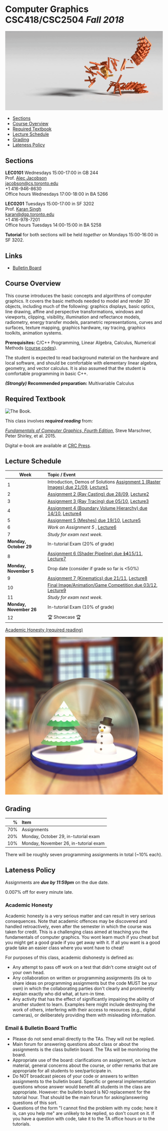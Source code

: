 # Computer Graphics CSC418/CSC2504 _Fall 2018_

![_image courtesy Tim Jeruzalski_](images/bunny-rigid-body.gif)

- [Sections](#sections)
- [Course Overview](#courseoverview)
- [Required Textbook](#requiredtextbook)
- [Lecture Schedule](#lectureschedule)
- [Grading](#grading)
- [Lateness Policy](#latenesspolicy)

## Sections

**LEC0101** Wednesdays 15:00-17:00 in GB 244  
Prof. [Alec Jacobson](http://www.cs.toronto.edu/~jacobson/)  
jacobson@cs.toronto.edu  
+1 416-946-8630  
Office hours Wednesdays 17:00-18:00 in BA 5266

**LEC0201** Tuesdays 15:00-17:00 in SF 3202  
Prof. [Karan Singh](http://www.dgp.toronto.edu/~karan/)  
karan@dgp.toronto.edu  
+1 416-978-7201  
Office hours Tuesdays 14:00-15:00 in BA 5258

**Tutorial** for both sections will be held _together_ on Mondays 15:00-16:00 in
SF 3202.

## Links

- [Bulletin Board](https://bb-2018-09.teach.cs.toronto.edu/c/csc418)

## Course Overview

This course introduces the basic concepts and algorithms of computer graphics.
It covers the basic methods needed to model and render 3D objects, including
much of the following: graphics displays, basic optics, line drawing, affine and
perspective transformations, windows and viewports, clipping, visibility,
illumination and reflectance models, radiometry, energy transfer models,
parametric representations, curves and surfaces, texture mapping, graphics
hardware, ray tracing, graphics toolkits, animation systems.

**Prerequisites:** C/C++ Programming, Linear Algebra, Calculus, Numerical
Methods ([course
codes](http://calendar.artsci.utoronto.ca/crs_csc.htm#CSC418H1)).

The student is expected to read background material on the hardware and local
software, and should be comfortable with elementary linear algebra, geometry,
and vector calculus. It is also assumed that the student is comfortable
programming in basic C++.

**_(Strongly)_ Recommended preparation:** Multivariable Calculus

## Required Textbook

![The Book.](https://www.cs.cornell.edu/~srm/fcg4/K22616_cover-300.jpg)

This class involves  **_required reading_** from:

[_Fundamentals of Computer Graphics, Fourth
Edition_](https://www.cs.cornell.edu/~srm/fcg4/), Steve Marschner, Peter Shirley,
et al. 2015.

Digital e-book are available at [CRC
Press](https://www.crcpress.com/Fundamentals-of-Computer-Graphics-Fourth-Edition/Marschner-Shirley/p/book/9781482229394).


## Lecture Schedule

| Week | Topic / Event |
| ---- | :------------ |
| 1    | Introduction, Demos of Solutions [Assignment 1 (Raster Images) due 21/09](https://github.com/alecjacobson/computer-graphics-raster-images), [Lecture1](lectures/lecture1.pdf)
| 2    | [Assignment 2 (Ray Casting) due 28/09](https://github.com/alecjacobson/computer-graphics-ray-casting), [Lecture2](lectures/lecture2.pdf)
| 3    | [Assignment 3 (Ray Tracing) due 05/10](https://github.com/alecjacobson/computer-graphics-ray-tracing), [Lecture3](lectures/lecture3.pdf)
| 4    | [Assignment 4 (Boundary Volume Hierarchy) due 14/10](https://github.com/alecjacobson/computer-graphics-boundary-volume-hierarchy), [Lecture4](lectures/lecture4.pdf)
| 5    | [Assignment 5 (Meshes) due 19/10](https://github.com/alecjacobson/computer-graphics-meshes), [Lecture5](lectures/lecture5.pdf)
| 6    | _Work on Assignment 5_ , [Lecture6](lectures/lecture6.pdf) |
| 7    | _Study for exam next week_.
| **Monday, October 29** | In-tutorial Exam (20% of grade)
| 8    | [Assignment 6 (Shader Pipeline) due <del>14</del>15/11](https://github.com/alecjacobson/computer-graphics-shader-pipeline), [Lecture7](lectures/Shading-Visibility.pdf)
| **Monday, November 5** | Drop date (consider if grade so far is <50%)
| 9    | [Assignment 7 (Kinematics) due 21/11](https://github.com/alecjacobson/computer-graphics-kinematics), [Lecture8](lectures/lecture8.pdf)
| 10   | [Final Image/Animation/Game Competition due 03/12](), [Lecture9](lectures/lecture9.pdf)
| 11   | _Study for exam next week_.
| **Monday, November 26** | In-tutorial Exam (10% of grade)
| 12   | 🏆 Showcase 🏆 

[Academic Honesty (required reading)](#academichonesty)

![_image courtesy Gavin Barill (class of 2017)_](images/gavin-barill-snowglobe.jpg)

## Grading

| % | Item |
| ----: | :-------------- |
| 70% | Assignments
| 20% | Monday, October 29, in-tutorial exam
| 10% | Monday, November 26, in-tutorial exam

There will be roughly seven programming assignments in total (~10% each).

## Lateness Policy

Assignments are **_due by 11:59pm_** on the due date.

0.007% off for every minute late.

### Academic Honesty

Academic honesty is a very serious matter and can result in very serious
consequences. Note that academic offences may be discovered and handled
retroactively, even after the semester in which the course was taken for credit.
This is a challenging class aimed at teaching you the fundamentals of computer
graphics. You wont learn much if you cheat but you might get a good grade if you
get away with it. If all you want is a good grade take an easier class where you
wont have to cheat!

For purposes of this class, academic dishonesty is defined as:

- Any attempt to pass off work on a test that didn't come straight out of your
  own head.
- Any collaboration on written or programming assignments (its ok to share ideas
  on programming assignments but the code MUST be your own) in which the
  collaborating parties don't clearly and prominently explain exactly who did
  what, at turn-in time.
- Any activity that has the effect of significantly impairing the ability of
  another student to learn. Examples here might include destroying the work of
  others, interfering with their access to resources (e.g., digital cameras), or
  deliberately providing them with misleading information.

### Email & Bulletin Board Traffic

- Please do not send email directly to the TAs. They will not be replied.
- Main forum for answering questions about class or about the assignments is the
  class bulletin board. The TAs will be monitoring the board.
- Appropriate use of the board: clarifications on assignment, on lecture
  material, general concerns about the course, or other remarks that are
  appropriate for all students to see/participate in.
- Do NOT broadcast pieces of your code or answers to written assignments to the
  bulletin board. Specific or general implementation questions whose answer
  would benefit all students in the class are appropriate. However: the bulletin
  board is NO replacement for the tutorial hour. That should be the main forum
  for asking/answering questions of this sort.
- Questions of the form "I cannot find the problem with my code; here it is, can
  you help me" are unlikely to be replied, so don't count on it. If you have a
  question with code, take it to the TA office hours or to the tutorials.
